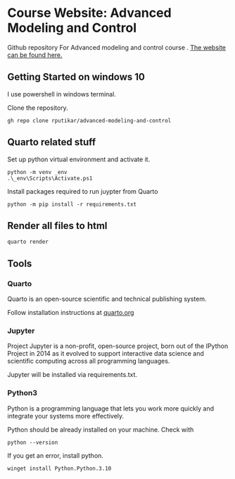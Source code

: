 # Course Website: Advanced Modeling and Control

Github repository For Advanced modeling and control course .
[The website can be found here.](https://amc.utikar.com/)

## Getting Started on windows 10

I use powershell in windows terminal. 

Clone the repository.

```
gh repo clone rputikar/advanced-modeling-and-control
```

## Quarto related stuff

Set up python virtual environment and activate it. 
```
python -m venv _env
.\_env\Scripts\Activate.ps1
```
Install packages required to run juypter from Quarto
```
python -m pip install -r requirements.txt
```

## Render all files to html

```
quarto render
```

## Tools

### Quarto

Quarto is an open-source scientific and technical publishing system. 

Follow installation instructions at [quarto.org](https://quarto.org/)

### Jupyter

Project Jupyter is a non-profit, open-source project, born out of the IPython
Project in 2014 as it evolved to support interactive data science and
scientific computing across all programming languages.

Jupyter will be installed via requirements.txt. 

### Python3

Python is a programming language that lets you work more quickly and integrate
your systems more effectively.

Python should be already installed on your machine. Check with 
```
python --version
```

If you get an error, install python. 
```
winget install Python.Python.3.10
```